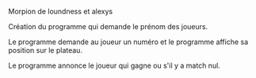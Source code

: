 Morpion de loundness et alexys

Création du programme qui demande le prénom des joueurs.

Le programme demande au joueur un numéro et le programme affiche sa position sur le plateau.

Le programme annonce le joueur qui gagne ou s'il y a match nul.

